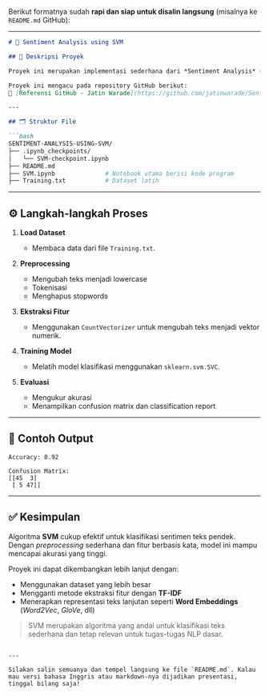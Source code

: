 Berikut formatnya sudah **rapi dan siap untuk disalin langsung** (misalnya ke `README.md` GitHub):

---

````markdown
# 🧠 Sentiment Analysis using SVM

## 📌 Deskripsi Proyek

Proyek ini merupakan implementasi sederhana dari *Sentiment Analysis* (analisis sentimen) menggunakan algoritma **Support Vector Machine (SVM)**. Dataset yang digunakan terdiri dari teks berlabel sentimen **positif** dan **negatif**.

Proyek ini mengacu pada repository GitHub berikut:  
🔗 [Referensi GitHub - Jatin Warade](https://github.com/jatinwarade/Sentiment-analysis-using-SVM)

---

## 🗂️ Struktur File

```bash
SENTIMENT-ANALYSIS-USING-SVM/
├── .ipynb_checkpoints/
│   └── SVM-checkpoint.ipynb
├── README.md
├── SVM.ipynb              # Notebook utama berisi kode program
├── Training.txt           # Dataset latih
````

---

## ⚙️ Langkah-langkah Proses

1. **Load Dataset**

   * Membaca data dari file `Training.txt`.

2. **Preprocessing**

   * Mengubah teks menjadi lowercase
   * Tokenisasi
   * Menghapus stopwords

3. **Ekstraksi Fitur**

   * Menggunakan `CountVectorizer` untuk mengubah teks menjadi vektor numerik.

4. **Training Model**

   * Melatih model klasifikasi menggunakan `sklearn.svm.SVC`.

5. **Evaluasi**

   * Mengukur akurasi
   * Menampilkan confusion matrix dan classification report

---

## 🧪 Contoh Output

```plaintext
Accuracy: 0.92

Confusion Matrix:
[[45  3]
 [ 5 47]]
```

---

## ✅ Kesimpulan

Algoritma **SVM** cukup efektif untuk klasifikasi sentimen teks pendek. Dengan *preprocessing* sederhana dan fitur berbasis kata, model ini mampu mencapai akurasi yang tinggi.

Proyek ini dapat dikembangkan lebih lanjut dengan:

* Menggunakan dataset yang lebih besar
* Mengganti metode ekstraksi fitur dengan **TF-IDF**
* Menerapkan representasi teks lanjutan seperti **Word Embeddings** (*Word2Vec*, *GloVe*, dll)

> SVM merupakan algoritma yang andal untuk klasifikasi teks sederhana dan tetap relevan untuk tugas-tugas NLP dasar.

```

---

Silakan salin semuanya dan tempel langsung ke file `README.md`. Kalau mau versi bahasa Inggris atau markdown-nya dijadikan presentasi, tinggal bilang saja!
```
